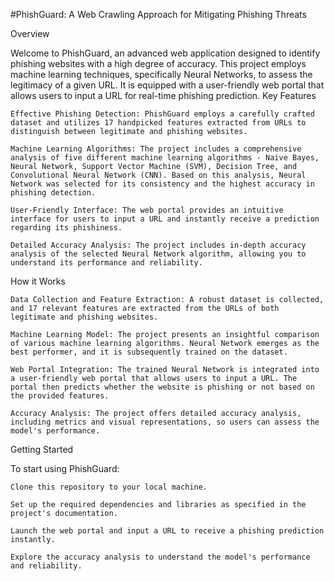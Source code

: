 
#PhishGuard: A Web Crawling Approach for Mitigating Phishing Threats

Overview

Welcome to PhishGuard, an advanced web application designed to identify phishing websites with a high degree of accuracy. This project employs machine learning techniques, specifically Neural Networks, to assess the legitimacy of a given URL. It is equipped with a user-friendly web portal that allows users to input a URL for real-time phishing prediction.
Key Features

    Effective Phishing Detection: PhishGuard employs a carefully crafted dataset and utilizes 17 handpicked features extracted from URLs to distinguish between legitimate and phishing websites.

    Machine Learning Algorithms: The project includes a comprehensive analysis of five different machine learning algorithms - Naive Bayes, Neural Network, Support Vector Machine (SVM), Decision Tree, and Convolutional Neural Network (CNN). Based on this analysis, Neural Network was selected for its consistency and the highest accuracy in phishing detection.

    User-Friendly Interface: The web portal provides an intuitive interface for users to input a URL and instantly receive a prediction regarding its phishiness.

    Detailed Accuracy Analysis: The project includes in-depth accuracy analysis of the selected Neural Network algorithm, allowing you to understand its performance and reliability.

How it Works

    Data Collection and Feature Extraction: A robust dataset is collected, and 17 relevant features are extracted from the URLs of both legitimate and phishing websites.

    Machine Learning Model: The project presents an insightful comparison of various machine learning algorithms. Neural Network emerges as the best performer, and it is subsequently trained on the dataset.

    Web Portal Integration: The trained Neural Network is integrated into a user-friendly web portal that allows users to input a URL. The portal then predicts whether the website is phishing or not based on the provided features.

    Accuracy Analysis: The project offers detailed accuracy analysis, including metrics and visual representations, so users can assess the model's performance.

Getting Started

To start using PhishGuard:

    Clone this repository to your local machine.

    Set up the required dependencies and libraries as specified in the project's documentation.

    Launch the web portal and input a URL to receive a phishing prediction instantly.

    Explore the accuracy analysis to understand the model's performance and reliability.

